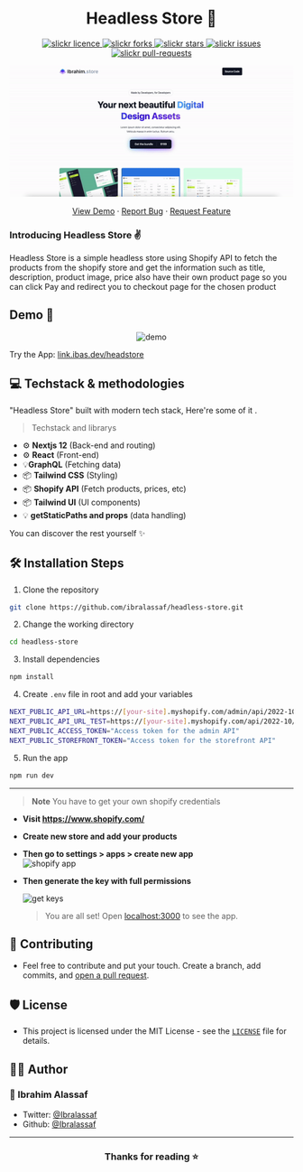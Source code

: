 <p align="center">

</p>
<h1 align="center">Headless Store 🛒</h1>

<p align="center">
<a href="https://github.com/ibralassaf/headless-store/blob/master/LICENSE" target="blank">
<img src="https://img.shields.io/github/license/saviomartin/slickr?style=flat-square" alt="slickr licence" />
</a>
<a href="https://github.com/ibralassaf/headless-store/fork" target="blank">
<img src="https://img.shields.io/github/forks/ibralassaf/headless-store?style=flat-square" alt="slickr forks"/>
</a>
<a href="https://github.com/ibralassaf/headless-store/stargazers" target="blank">
<img src="https://img.shields.io/github/stars/ibralassaf/headless-store?style=flat-square" alt="slickr stars"/>
</a>
<a href="https://github.com/ibralassaf/headless-store/issues" target="blank">
<img src="https://img.shields.io/github/issues/ibralassaf/headless-store?style=flat-square" alt="slickr issues"/>
</a>
<a href="https://github.com/ibralassaf/headless-store/pulls" target="blank">
<img src="https://img.shields.io/github/issues-pr/ibralassaf/headless-store?style=flat-square" alt="slickr pull-requests"/>
</a>

</p>

<p align="center"><img src="/public/headless-store-gif.gif" alt="headless-store gif" width="550" /></p>

<p align="center">
    <a href="https://link.ibas.dev/headstore">View Demo</a>
    ·
    <a href="https://github.com/ibralassaf/headless-store/issues/new/choose">Report Bug</a>
    ·
    <a href="https://github.com/ibralassaf/headless-store/issues/new/choose">Request Feature</a>
</p>

### Introducing Headless Store ✌️

Headless Store is a simple headless store using Shopify API to fetch the products from the shopify store and get the information such as title, description, product image, price also have their own product page so you can click Pay and redirect you to checkout page for the chosen product

## Demo 🚀

<p align="center">
<img src="https://i.imgur.com/3jcgJgj_d.webp?maxwidth=760&fidelity=grand" alt="demo">
</p>
Try the App:
<a href="https://link.ibas.dev/headstore">link.ibas.dev/headstore</a>

## 💻 Techstack & methodologies

"Headless Store" built with modern tech stack, Here're some of it .

> Techstack and librarys

- ⚙️ **Nextjs 12** (Back-end and routing)
- ⚙️ **React** (Front-end)
- 💡**GraphQL** (Fetching data)
- 📦 **Tailwind CSS** (Styling)
- 📦 **Shopify API** (Fetch products, prices, etc)
- 📦 **Tailwind UI** (UI components)
- 💡 **getStaticPaths and props** (data handling)

You can discover the rest yourself ✨️

## 🛠️ Installation Steps

1. Clone the repository

```bash
git clone https://github.com/ibralassaf/headless-store.git
```

2. Change the working directory

```bash
cd headless-store
```

3. Install dependencies

```bash
npm install
```

4. Create `.env` file in root and add your variables

```bash
NEXT_PUBLIC_API_URL=https://[your-site].myshopify.com/admin/api/2022-10/graphql.json "For admin API"
NEXT_PUBLIC_API_URL_TEST=https://[your-site].myshopify.com/api/2022-10/graphql.json "For storefront API"
NEXT_PUBLIC_ACCESS_TOKEN="Access token for the admin API"
NEXT_PUBLIC_STOREFRONT_TOKEN="Access token for the storefront API"
```

5. Run the app

```bash
npm run dev
```

---

> **Note**
> You have to get your own shopify credentials

- **Visit https://www.shopify.com/**
- **Create new store and add your products**
- **Then go to settings > apps > create new app**
  <br/>
  <img src="https://i.imgur.com/x4XCMwG.png" alt="shopify app">
  <br/>
- **Then generate the key with full permissions**

  <img src="https://i.imgur.com/44ZAWh8.png" alt="get keys">
  <br/>

  > You are all set! Open [localhost:3000](http://localhost:3000/) to see the app.

## 🍰 Contributing

- Feel free to contribute and put your touch. Create a branch, add commits, and [open a pull request](https://github.com/ibralassaf/spotify-clone/compare).

## 🛡️ License

- This project is licensed under the MIT License - see the [`LICENSE`](LICENSE) file for details.

## 👨‍💻 Author

### 👤 Ibrahim Alassaf

- Twitter: [@Ibralassaf](https://twitter.com/Ibralassaf)
- Github: [@Ibralassaf](https://github.com/Ibralassaf)

---

<h3 align="center">
Thanks for reading ⭐️
</h3>
